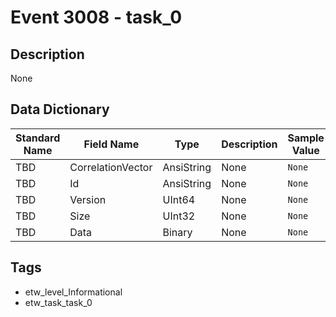 # Event 3008 - task_0

## Description
None

## Data Dictionary
|Standard Name|Field Name|Type|Description|Sample Value|
|---|---|---|---|---|
|TBD|CorrelationVector|AnsiString|None|`None`|
|TBD|Id|AnsiString|None|`None`|
|TBD|Version|UInt64|None|`None`|
|TBD|Size|UInt32|None|`None`|
|TBD|Data|Binary|None|`None`|

## Tags
* etw_level_Informational
* etw_task_task_0